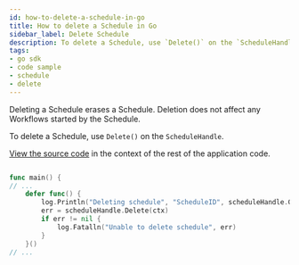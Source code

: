 ```yaml
---
id: how-to-delete-a-schedule-in-go
title: How to delete a Schedule in Go
sidebar_label: Delete Schedule
description: To delete a Schedule, use `Delete()` on the `ScheduleHandle`.
tags:
- go sdk
- code sample
- schedule
- delete
---
```


<!-- DO NOT EDIT THIS FILE DIRECTLY.
THIS FILE IS GENERATED from https://github.com/temporalio/documentation/blob/main/sample-apps/go/features/schedules/delete/main.go. -->

Deleting a Schedule erases a Schedule.
Deletion does not affect any Workflows started by the Schedule.

To delete a Schedule, use `Delete()` on the `ScheduleHandle`.

<div class="copycode-notice-container"><a href="https://github.com/temporalio/documentation/blob/main/sample-apps/go/features/schedules/delete/main.go">View the source code</a> in the context of the rest of the application code.</div>

```go

func main() {
// ...
	defer func() {
		log.Println("Deleting schedule", "ScheduleID", scheduleHandle.GetID())
		err = scheduleHandle.Delete(ctx)
		if err != nil {
			log.Fatalln("Unable to delete schedule", err)
		}
	}()
// ...
```

